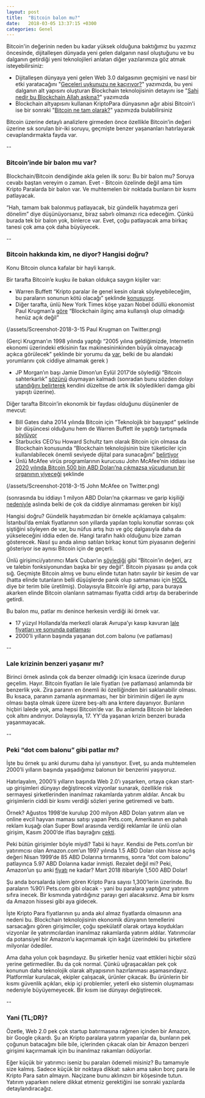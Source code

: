 ```yaml
---
layout: post
title:  "Bitcoin balon mu?"
date:   2018-03-05 13:37:15 +0300
categories: Genel
---
```


Bitcoin'in değerinin neden bu kadar yüksek olduğuna baktığımız bu yazımız öncesinde, dijitalleşen dünyada yeni gelen dalganın nasıl oluştuğunu ve bu dalganın getirdiği yeni teknolojileri anlatan diğer yazılarımıza göz atmak isteyebilirsiniz: 

* Dijitalleşen dünyaya yeni gelen Web 3.0 dalgasının geçmişini ve nasıl bir etki yaratacağını "[Geceleri uykunuzu ne kaçırıyor?](/genel/2018/03/01/Geceleri-uykunuzu-ne-kaciriyor.html)" yazımızda, bu yeni dalganın alt yapısını oluşturan Blockchain teknolojisinin detayını ise  "[Sahi nedir bu Blockchain Allah aşkına?](/genel/2018/03/02/Sahi-nedir-bu-blockchain-allah-askina.html)" yazımızda
* Blockchain altyapısını kullanan KriptoPara dünyasının ağır abisi Bitcoin'i ise bir sonraki "[Bitcoin ne tam olarak?](/genel/2018/03/13/Bitcoin-ne-tam-olarak.html)" yazımızda bulabilirsiniz



Bitcoin üzerine detaylı analizlere girmeden önce özellikle Bitcoin’in değeri üzerine sık sorulan bir-iki soruyu, geçmişte benzer yaşananları hatırlayarak cevaplandırmakta fayda var. 

--

### Bitcoin’inde bir balon mu var?

Blockchain/Bitcoin dendiğinde akla gelen ilk soru: Bu bir balon mu? Soruya cevabı baştan vereyim o zaman. Evet - Bitcoin özelinde değil ama tüm Kripto Paralarda bir balon var. Ve muhtemelen bir noktada bunların bir kısmı patlayacak. 

“Hah, tamam bak balonmuş patlayacak, biz gündelik hayatımıza geri dönelim” diye düşünüyorsanız, biraz sabırlı olmanızı rica edeceğim. Çünkü burada tek bir balon yok, binlerce var. Evet, çoğu patlayacak ama birkaç tanesi çok ama çok daha büyüyecek. 

--

### Bitcoin hakkında kim, ne diyor? Hangisi doğru?

Konu Bitcoin olunca kafalar bir hayli karışık. 

Bir tarafta Bitcoin’e kuşku ile bakan oldukça saygın kişiler var: 
* Warren Buffett “Kripto paralar ile genel kesin olarak söyleyebileceğim, bu paraların sonunun kötü olacağı” şeklinde [konuşuyor](https://www.cnbc.com/video/2018/01/10/warren-buffett-cryptocurrency-will-come-to-a-bad-ending.html). 
* Diğer tarafta, ünlü New York Times köşe yazarı Nobel ödüllü ekonomist Paul Krugman’a [göre](https://twitter.com/paulkrugman/status/955108216907681792) “Blockchain ilginç ama kullanışlı olup olmadığı henüz açık değil” 

(/assets/Screenshot-2018-3-15 Paul Krugman on Twitter.png)

(Gerçi Krugman’ın 1998 yılında yaptığı  “2005 yılına geldiğimizde, Internetin ekonomi üzerindeki etkisinin fax makinesininkinden büyük olmayacağı açıkca görülecek” şeklinde bir yorumu da [var](http://web.archive.org/web/19980610100009/www.redherring.com/mag/issue55/economics.html), belki de bu alandaki yorumlarını çok ciddiye almamak gerek ) 
* JP Morgan’ın başı Jamie Dimon’un Eylül 2017’de söylediği “Bitcoin sahterkarlık” [sözünü](https://www.cnbc.com/2017/09/12/jpmorgan-ceo-jamie-dimon-raises-flag-on-trading-revenue-sees-20-percent-fall-for-the-third-quarter.html) duymayan kalmadı (sonradan bunu sözden dolayı [utandığını belirterek](https://www.cnbc.com/2018/01/09/jamie-dimon-says-he-regrets-calling-bitcoin-a-fraud.html) kendini düzeltse de artık ilk söyledikleri damga gibi yapıştı üzerine). 

Diğer tarafta Bitcoin’in ekonomik bir faydası olduğunu düşünenler de mevcut: 
* Bill Gates daha 2014 yılında Bitcoin için “Teknolojik bir başyapıt” şeklinde bir düşüncesi olduğunu hem de Warren Buffett ile yaptığı tartışmada [söylüyor](http://video.foxbusiness.com/v/2359385547001/?#sp=show-clips)  
* Starbucks CEO’su Howard Schultz tam olarak Bitcoin için olmasa da Blockchain konusunda “Blockchain teknolojisinin bize tüketiciler için kullanılabilecek önemli seviyede dijital para sunacağını” [belirtiyor](https://www.bloomberg.com/news/articles/2018-01-26/starbucks-chairman-big-on-cryptocurrency-just-maybe-not-bitcoin) 
* Ünlü McAfee virüs programlarının kurucusu John McAfee’nin iddiası ise [2020 yılında Bitcoin 500 bin ABD Doları’na çıkmazsa vücudunun bir organının yiyeceği](https://twitter.com/officialmcafee/status/935900326007328768) şeklinde 

(/assets/Screenshot-2018-3-15 John McAfee on Twitter.png)

(sonrasında bu iddiayı 1 milyon ABD Doları’na çıkarması ve garip kişiliği [nedeniyle](https://www.theverge.com/2016/9/14/12904402/john-mcafee-rape-murder-accusations-gringo-documentary-tiff-interview) aslında belki de çok da ciddiye alınmaması gereken bir kişi)

Hangisi doğru? Gündelik hayatımızdan bir örnekle açıklamaya çalışalım: İstanbul’da emlak fiyatlarının son yıllarda yapılan toplu konutlar sonrası çok şiştiğini söyleyen de var, bu nüfus artış hızı ve göç dalgasıyla daha da yükseleceğini iddia eden de. Hangi tarafın haklı olduğunu bize zaman gösterecek. Nasıl şu anda alınıp satılan birkaç konut tüm piyasanın değerini gösteriyor ise aynısı Bitcoin için de geçerli. 

Ünlü girişimci/yatırımcı Mark Cuban’ın [söylediği](https://www.bloomberg.com/news/videos/2017-10-03/mark-cuban-confirms-stakes-in-twitter-and-bitcoin-video) gibi “Bitcoin’in değeri, arz ve talebin fonksiyonundan başka bir şey değil”. Bitcoin piyasası şu anda çok sığ. Geçmişte Bitcoin almış ve bunu elinde tutan hatırı sayılır bir kesim de var (hatta elinde tutanların belli düşüşlerde panik olup satmaması için [HODL](https://www.inverse.com/article/38905-what-does-hodl-mean-the-bitcoin-meme-causing-a-storm-on-reddit) diye bir terim bile üretilmiş). Dolayısıyla Bitcoin’e ilgi artıp, para buraya akarken elinde Bitcoin olanların satmaması fiyatta ciddi artışı da beraberinde getirdi. 

Bu balon mu, patlar mı denince herkesin verdiği iki örnek var. 
* 17 yüzyıl Hollanda’da merkezli olarak Avrupa’yı kasıp kavuran [lale fiyatları ve sonunda patlaması](https://tr.wikipedia.org/wiki/Lale_%C3%A7%C4%B1lg%C4%B1nl%C4%B1%C4%9F%C4%B1)
* 2000’li yılların başında yaşanan dot.com balonu (ve patlaması)

-- 

### Lale krizinin benzeri yaşanır mı?

Birinci örnek aslında çok da benzer olmadığı için kısaca üzerinde durup geçelim. Hayır. Bitcoin fiyatları ile lale fiyatları (ve patlaması) anlamında bir benzerlik yok. Zira paranın en önemli iki özelliğinden biri saklanabilir olması. Bu kısaca, paranın zamanla aşınmaması, her bir biriminin diğeri ile aynı olması başta olmak üzere üzere beş-altı ana krıtere dayanıyor. Bunların hiçbiri lalede yok, ama hepsi Bitcoin’de var.  Bu anlamda Bitcoin bir laleden çok altını andırıyor. Dolayısıyla, 17. YY'da yaşanan krizin benzeri burada yaşanmayacak. 

--

### Peki “dot com balonu” gibi patlar mı?

İşte bu örnek şu anki durumu daha iyi yansıtıyor. Evet, şu anda muhtemelen 2000’li yılların başında yaşadığımız balonun bir benzerini yaşıyoruz. 

Hatırlayalım, 2000’li yılların başında Web 2.0’ı yaşarken, ortaya çıkan start-up girişimleri dünyayı değiştirecek vizyonlar sunarak, özellikle risk sermayesi şirketlerinden inanılmaz rakamlarda yatırım aldılar. Ancak bu girişimlerin ciddi bir kısmı verdiği sözleri yerine getiremedi ve battı. 

Örnek? Ağustos 1998’de kurulup 200 milyon ABD Doları yatırım alan ve online evcil hayvan maması satışı yapan Pets.com, Amerikanın en pahalı reklam kuşağı olan Super Bowl arasında verdiği reklamlar ile ünlü olan girişim, Kasım 2000’de iflas bayrağını [çekti](https://www.marketwatch.com/story/sock-puppet-kills-petscom). 

Peki bütün girişimler böyle miydi? Tabii ki hayır. Kendisi de Pets.com’un bir yatırımcısı olan Amazon.com’un 1997 yılında 1.5 ABD Doları olan hisse açılış değeri Nisan 1999’de 85 ABD Dolarına tırmanmış, sonra “dot com balonu” patlayınca 5.97 ABD Dolarına kadar inmişti. Rezalet değil mi? Peki, Amazon’un şu anki [fiyatı](http://www.macrotrends.net/stocks/charts/AMZN/prices/amazon-inc-stock-price-history) ne kadar? Mart 2018 itibariyle 1,500 ABD Dolar!

Şu anda borsalarda işlem gören Kripto Para sayısı 1,300’lerin üzerinde. Bu paraların %90’i Pets.com gibi olacak - yani bu paralara yaptığınız yatırım sıfıra inecek. Bir kısmında yatırdığınız parayı geri alacaksınız. Ama bir kısmı da Amazon hissesi gibi aya gidecek. 

İşte Kripto Para fiyatlarının şu anda akıl almaz fiyatlarda olmasının ana nedeni bu. Blockchain teknolojisinin ekonomik dünyanın temellerini sarsacağını gören girişimciler, çoğu spekülatif olarak ortaya koydukları vizyonlar ile yatırımcılardan inanılmaz rakamlarda yatırım aldılar. Yatırımcılar da potansiyel bir Amazon’u kaçırmamak için kağıt üzerindeki bu şirketlere milyonlar ödediler. 

Ama daha yolun çok başındayız. Bu şirketler henüz vaat ettikleri hiçbir sözü yerine getirmediler. Bu da çok normal. Çünkü uğraşacakları pek çok konunun daha teknolojik olarak altyapısının hazırlanması aşamasındayız. Platformlar kurulacak, ekipler çalışacak, ürünler çıkacak. Bu ürünlerin bir kısmı güvenlik açıkları, ekip içi problemler, yeterli eko sistemin oluşmaması nedeniyle büyüyemeyecek. Bir kısım ise dünyayı değiştirecek. 

--

### Yani (TL;DR)?

Özetle, Web 2.0 pek çok startup batırmasına rağmen içinden bir Amazon, bir Google çıkardı. Şu an Kripto paralara yatırım yapanlar da, bunların pek çoğunun batacağını bile bile, içlerinden çıkacak olan bir Amazon benzeri girişimi kaçırmamak için bu inanılmaz rakamları ödüyorlar. 

Eğer küçük bir yatırımcı iseniz bu paraları ödemeli misiniz? Bu tamamıyle size kalmış. Sadece küçük bir noktaya dikkat: sakın ama sakın borç para ile Kripto Para satın almayın. Naçizane bunu aklınızın bir köşesinde tutun. Yatırım yaparken nelere dikkat etmeniz gerektiğini ise sonraki yazılarda detaylandıracağız. 
